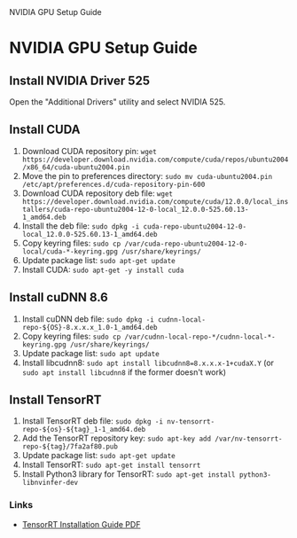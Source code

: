 <meta charset="UTF-8">
<meta name="viewport" content="width=device-width, initial-scale=1.0">
NVIDIA GPU Setup Guide


<h1>NVIDIA GPU Setup Guide</h1>

<h2>Install NVIDIA Driver 525</h2>
<p>Open the "Additional Drivers" utility and select NVIDIA 525.</p>

<h2>Install CUDA</h2>
<ol>
    <li>Download CUDA repository pin:
        <code>wget https://developer.download.nvidia.com/compute/cuda/repos/ubuntu2004/x86_64/cuda-ubuntu2004.pin</code>
    </li>
    <li>Move the pin to preferences directory:
        <code>sudo mv cuda-ubuntu2004.pin /etc/apt/preferences.d/cuda-repository-pin-600</code>
    </li>
    <li>Download CUDA repository deb file:
        <code>wget https://developer.download.nvidia.com/compute/cuda/12.0.0/local_installers/cuda-repo-ubuntu2004-12-0-local_12.0.0-525.60.13-1_amd64.deb</code>
    </li>
    <li>Install the deb file:
        <code>sudo dpkg -i cuda-repo-ubuntu2004-12-0-local_12.0.0-525.60.13-1_amd64.deb</code>
    </li>
    <li>Copy keyring files:
        <code>sudo cp /var/cuda-repo-ubuntu2004-12-0-local/cuda-*-keyring.gpg /usr/share/keyrings/</code>
    </li>
    <li>Update package list:
        <code>sudo apt-get update</code>
    </li>
    <li>Install CUDA:
        <code>sudo apt-get -y install cuda</code>
    </li>
</ol>

<h2>Install cuDNN 8.6</h2>
<ol>
    <li>Install cuDNN deb file:
        <code>sudo dpkg -i cudnn-local-repo-${OS}-8.x.x.x_1.0-1_amd64.deb</code>
    </li>
    <li>Copy keyring files:
        <code>sudo cp /var/cudnn-local-repo-*/cudnn-local-*-keyring.gpg /usr/share/keyrings/</code>
    </li>
    <li>Update package list:
        <code>sudo apt update</code>
    </li>
    <li>Install libcudnn8:
        <code>sudo apt install libcudnn8=8.x.x.x-1+cudaX.Y</code> (or <code>sudo apt install libcudnn8</code> if the former doesn't work)
    </li>
</ol>

<h2>Install TensorRT</h2>
<ol>
    <li>Install TensorRT deb file:
        <code>sudo dpkg -i nv-tensorrt-repo-${os}-${tag}_1-1_amd64.deb</code>
    </li>
    <li>Add the TensorRT repository key:
        <code>sudo apt-key add /var/nv-tensorrt-repo-${tag}/7fa2af80.pub</code>
    </li>
    <li>Update package list:
        <code>sudo apt-get update</code>
    </li>
    <li>Install TensorRT:
        <code>sudo apt-get install tensorrt</code>
    </li>
    <li>Install Python3 library for TensorRT:
        <code>sudo apt-get install python3-libnvinfer-dev</code>
    </li>
</ol>

<h3>Links</h3>
<ul>
    <li><a href="https://docs.nvidia.com/deeplearning/tensorrt/archives/tensorrt-700/pdf/TensorRT-Installation-Guide.pdf">TensorRT Installation Guide PDF</a></li>
</ul>



